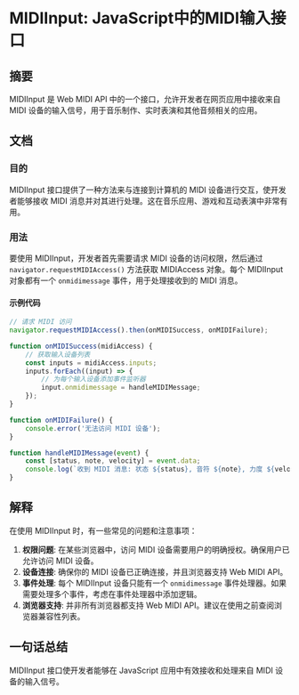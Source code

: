 <!--
Meta Description: # MIDIInput: JavaScript中的MIDI输入接口 ## 摘要 MIDIInput 是 Web MIDI API 中的一个接口，允许开发者在网页应用中接收来自 MIDI 设备的输入信号，用于音乐制作、实时表演和其他音频相关的应用。 ## 文档 ### 目的 MIDIInput 接口提...
Meta Keywords: midi, midiinput, web, api, midiaccess
-->

# MIDIInput: JavaScript中的MIDI输入接口

## 摘要
MIDIInput 是 Web MIDI API 中的一个接口，允许开发者在网页应用中接收来自 MIDI 设备的输入信号，用于音乐制作、实时表演和其他音频相关的应用。

## 文档
### 目的
MIDIInput 接口提供了一种方法来与连接到计算机的 MIDI 设备进行交互，使开发者能够接收 MIDI 消息并对其进行处理。这在音乐应用、游戏和互动表演中非常有用。

### 用法
要使用 MIDIInput，开发者首先需要请求 MIDI 设备的访问权限，然后通过 `navigator.requestMIDIAccess()` 方法获取 MIDIAccess 对象。每个 MIDIInput 对象都有一个 `onmidimessage` 事件，用于处理接收到的 MIDI 消息。

#### 示例代码
```javascript
// 请求 MIDI 访问
navigator.requestMIDIAccess().then(onMIDISuccess, onMIDIFailure);

function onMIDISuccess(midiAccess) {
    // 获取输入设备列表
    const inputs = midiAccess.inputs;
    inputs.forEach((input) => {
        // 为每个输入设备添加事件监听器
        input.onmidimessage = handleMIDIMessage;
    });
}

function onMIDIFailure() {
    console.error('无法访问 MIDI 设备');
}

function handleMIDIMessage(event) {
    const [status, note, velocity] = event.data;
    console.log(`收到 MIDI 消息: 状态 ${status}, 音符 ${note}, 力度 ${velocity}`);
}
```

## 解释
在使用 MIDIInput 时，有一些常见的问题和注意事项：

1. **权限问题**: 在某些浏览器中，访问 MIDI 设备需要用户的明确授权。确保用户已允许访问 MIDI 设备。
2. **设备连接**: 确保你的 MIDI 设备已正确连接，并且浏览器支持 Web MIDI API。
3. **事件处理**: 每个 MIDIInput 设备只能有一个 `onmidimessage` 事件处理器。如果需要处理多个事件，考虑在事件处理器中添加逻辑。
4. **浏览器支持**: 并非所有浏览器都支持 Web MIDI API。建议在使用之前查阅浏览器兼容性列表。

## 一句话总结
MIDIInput 接口使开发者能够在 JavaScript 应用中有效接收和处理来自 MIDI 设备的输入信号。